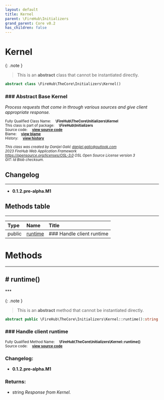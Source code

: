 ```yaml
---
layout: default
title: Kernel
parent: \FireHub\Initializers
grand_parent: Core v0.2
has_children: false
---
```


<link rel="stylesheet" type="text/css" href="/css/style.css" />

# Kernel

{: .note }
> This is an **abstract** class that cannot be instantiated directly.


```php
abstract class \FireHub\TheCore\Initializers\Kernel()
```

### ### Abstract Base Kernel

_Process requests that come in through various sources
and give client appropriate response._

<sub>Fully Qualified Class Name:  **\FireHub\TheCore\Initializers\Kernel**</sub><br>
<sub>This class is part of package:  **\FireHub\Initializers**</sub><br>
<sub>Source code:  **[view source code](https://github.com/The-FireHub-Project/Core/blob/v1.0/src/initializers/firehub.Kernel.php#L24)**</sub><br>
<sub>Blame:  **[view blame](https://github.com/The-FireHub-Project/Core/blame/v1.0/src/initializers/firehub.Kernel.php)**</sub><br>
<sub>History:  **[view history](https://github.com/The-FireHub-Project/Core/commits/v1.0/src/initializers/firehub.Kernel.php)**</sub><br>

<sub>_This class was created by Danijel Galić <danijel.galic@outlook.com>_</sub><br>
<sub>_2023 FireHub Web Application Framework_</sub><br>
<sub>_<https://opensource.org/licenses/OSL-3.0> OSL Open Source License version 3_</sub><br>
<sub>_GIT: $Id$ Blob checksum._</sub><br>

## Changelog
***

* **0.1.2.pre-alpha.M1** 


## Methods table
***

| Type  | Name  | Title |
| :---  | :---  | :---  |
|public |<a href="#runtime()">runtime</a>|### Handle client runtime|


# Methods
***


<h2><a name="runtime()"># runtime()</a></h2>
***

{: .note }
> This is an **abstract** method that cannot be instantiated directly.


```php
abstract public \FireHub\TheCore\Initializers\Kernel::runtime():string
```

### ### Handle client runtime

<sub>Fully Qualified Method Name:  **\FireHub\TheCore\Initializers\Kernel::runtime()**</sub><br>
<sub>Source code:  **[view source code](https://github.com/The-FireHub-Project/Core/blob/v1.0/src/initializers/firehub.Kernel.php#L32)**</sub><br>

### Changelog:

* **0.1.2.pre-alpha.M1** 

### Returns:

* string _Response from Kernel._


